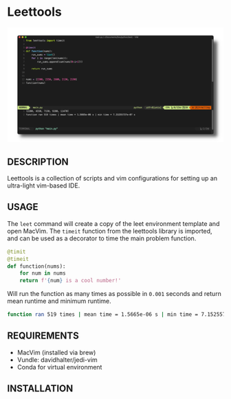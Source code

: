 # Leettools

![projectimage](img/leet.png)

## DESCRIPTION
Leettools is a collection of scripts and vim configurations for setting up an ultra-light vim-based IDE.

## USAGE
The `leet` command will create a copy of the leet environment template and open MacVim. The `timeit` function from the leettools library is imported, and can be used as a decorator to time the main problem function.

```python
@timit
@timeit
def function(nums):
	for num in nums
	return f'{num} is a cool number!'
```

Will run the function as many times as possible in `0.001` seconds and return mean runtime and minimum runtime.
```bash
function ran 519 times | mean time = 1.5665e-06 s | min time = 7.15255737e-07 s
```


## REQUIREMENTS
* MacVim (installed via brew)
* Vundle: davidhalter/jedi-vim
* Conda for virtual environment

## INSTALLATION
